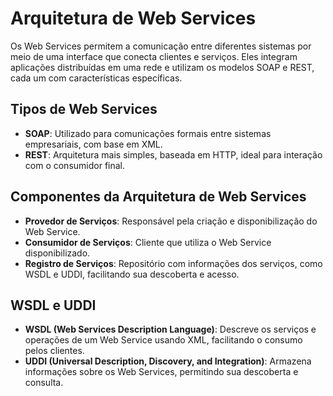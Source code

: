 # **Arquitetura de Web Services**

Os Web Services permitem a comunicação entre diferentes sistemas por meio de uma interface que conecta clientes e serviços. Eles integram aplicações distribuídas em uma rede e utilizam os modelos SOAP e REST, cada um com características específicas.

## Tipos de Web Services

- **SOAP**: Utilizado para comunicações formais entre sistemas empresariais, com base em XML.
- **REST**: Arquitetura mais simples, baseada em HTTP, ideal para interação com o consumidor final.

## Componentes da Arquitetura de Web Services

- **Provedor de Serviços**: Responsável pela criação e disponibilização do Web Service.
- **Consumidor de Serviços**: Cliente que utiliza o Web Service disponibilizado.
- **Registro de Serviços**: Repositório com informações dos serviços, como WSDL e UDDI, facilitando sua descoberta e acesso.

## WSDL e UDDI

- **WSDL (Web Services Description Language)**: Descreve os serviços e operações de um Web Service usando XML, facilitando o consumo pelos clientes.
- **UDDI (Universal Description, Discovery, and Integration)**: Armazena informações sobre os Web Services, permitindo sua descoberta e consulta.